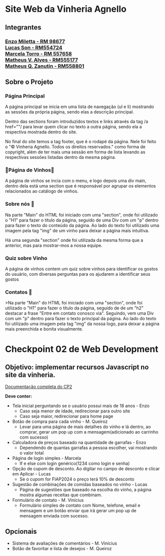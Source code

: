<h1>Site Web da Vinheria Agnello</h1>


<h2>Integrantes</h2>

<h3><a href="https://github.com/Enzo-Miletta" target="_blank">Enzo Miletta - RM 98677</a><br>
<a href="https://github.com/Lucas-Son" target="_blank">Lucas Son - RM554724</a><br>
<a href="https://github.com/MaahTorro" target="_blank">Marcela Torro - RM 557658</a><br>
<a href="https://github.com/Matheus-V-Alves" target="_blank">Matheus V. Alves - RM555177</a><br>
<a href="https://github.com/Mats057" target="_blank">Matheus Q. Zanutin - RM558801</a><br>

<h2>Sobre o Projeto</h2>

### Página Principal

<p>A página principal se inicia em uma lista de navegação (ul e li) mostrando as sessões da própria página, sendo elas a descrição principal.</p>
<p>Dentro das sections foram introduzidos textos e links através da tag /a href=""/ para levar quem clicar no texto a outra página, sendo ela a respectiva mostrada dentro do site. </p>
<p>No final do site temos a tag footer, que é o rodapé da página. Nele foi feito o "&copy Vinheria Agnello. Todos os direitos reservados." como forma de copyright, além de ter mais uma sessão em forma de lista levando as respectivas sessões listadas dentro da mesma página.</p>


### 🍷Página de Vinhos🍷

<p>A página de vinhos se incia com o menu, e logo depois uma div main, dentro dela está uma section que é responsável por agrupar os elementos relacionados ao catálogo de vinhos.</p>


### Sobre nós 📢

<p>Na parte "Main" do HTML foi iniciado com uma "section", onde foi utilizado o "H1" para fazer o título da página, seguido de uma Div com um "p" dentro para fazer o texto do conteúdo da página. Ao lado do texto foi utilizado uma imagem pela tag "img" de um vinho para deixar a página mais intuitiva.</p>

<p>Há uma segunda "section" onde foi utilizada da mesma forma que a anterior, mas para mostrar-mos a nossa equipe.</p>


### Quiz sobre Vinho

<p>A página de vinhos contem um quiz sobre vinhos para identificar os gostos do usuário, com diversas perguntas para os ajudarem a identificar seus gostos</p>


### Contatos 💬 

<p> >Na parte "Main" do HTML foi iniciado com uma "section", onde foi utilizado o "H1" para fazer o título da página, seguido de de um "h2" destacar a frase "Entre em contato conosco via". Seguindo, vem uma Div com um "p" dentro para fazer o texto principal da página. Ao lado do texto foi utilizado uma imagem pela tag "img" da nossa logo, para deixar a página mais preenchida e bonita visualmente.</p>


<h1>Checkpoint 02 de Web Development</h1>


<h2>Objetivo: implementar recursos Javascript no site da vinheria.</h2>

<a href="https://cherry-client-b8f.notion.site/CP2-JS-50ae6441e89a45bdbd0be6fbc2f4cd02">Documentação completa do CP2</a>

**Deve conter:**

- Tela inicial perguntando se o usuário possui mais de 18 anos - Enzo
    - Caso seja menor de idade, redirecionar para outro site
    - Caso seja maior, redirecionar para home page
- Botão de compra para cada vinho - M. Queiroz
    - Levar para uma página de mais detalhes do vinho e lá dentro, ao comprar, gerar um pop up com a mensagem(adicionado ao carrinho com sucesso)
- Calculadora de preços baseado na quantidade de garrafas - Enzo
    - Dependendo de quantas garrafas a pessoa escolher, vai mostrando o valor total
- Página de login simples - Marcela
    - If e else com login genérico(1234 como login e senha)
- Opção de cupom de desconto. Ao digitar no campo de desconto e clicar em Aplicar - Lucas
    - Se o cupom for FIAP2024 o preço terá 10% de desconto
- Sugestão de combinações de comidas baseados no vinho - Lucas
    - Página de sugestões que baseado na escolha do vinho, a página mostra algumas receitas que combinam.
- Formulário de contato - M. Vinícius
    - Formulário simples de contato com Nome, telefone, email e mensagem e um botão enviar que irá gerar um pop up de mensagem enviada com sucesso.

## Opcionais

- Sistema de avaliações de comentários - M. Vinícius
- Botão de favoritar e lista de desejos - M. Queiroz
